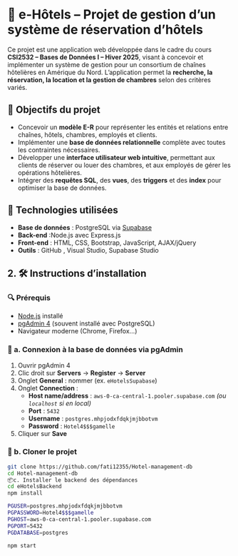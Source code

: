 # 🏨 e-Hôtels – Projet de gestion d’un système de réservation d’hôtels
Ce projet est une application web développée dans le cadre du cours **CSI2532 – Bases de Données I – Hiver 2025**, visant à concevoir et implémenter 
un système de gestion pour un consortium de chaînes hôtelières en Amérique du Nord. L’application permet la
**recherche, la réservation, la location et la gestion de chambres** selon des critères variés.
## 🎯 Objectifs du projet
- Concevoir un **modèle E-R** pour représenter les entités et relations entre chaînes, hôtels, chambres, employés et clients.
- Implémenter une **base de données relationnelle** complète avec toutes les contraintes nécessaires.
- Développer une **interface utilisateur web intuitive**, permettant aux clients de réserver ou louer des chambres, et aux employés de gérer les opérations hôtelières.
- Intégrer des **requêtes SQL**, des **vues**, des **triggers** et des **index** pour optimiser la base de données.
## 🔧 Technologies utilisées
- **Base de données** : PostgreSQL via [Supabase](https://supabase.io)
- **Back-end** :Node.js avec Express.js 
- **Front-end** : HTML, CSS, Bootstrap, JavaScript, AJAX/jQuery
- **Outils** : GitHub , Visual Studio, Supabase Studio
## 2. 🛠️ Instructions d’installation

### 🔍 Prérequis

- [Node.js](https://nodejs.org) installé
- [pgAdmin 4](https://www.pgadmin.org/) (souvent installé avec PostgreSQL)
- Navigateur moderne (Chrome, Firefox…)

### 🧩 a. Connexion à la base de données via pgAdmin

1. Ouvrir pgAdmin 4
2. Clic droit sur **Servers** → **Register** → **Server**
3. Onglet **General** : nommer (ex. `eHotelsSupabase`)
4. Onglet **Connection** :
   - **Host name/address** : `aws-0-ca-central-1.pooler.supabase.com` *(ou `localhost` si en local)*
   - **Port** : `5432`
   - **Username** : `postgres.mhpjodxfdqkjmjbbotvm`
   - **Password** : `Hotel4$$$gamelle`
5. Cliquer sur **Save**
### 📁 b. Cloner le projet
```bash
git clone https://github.com/fati12355/Hotel-management-db
cd Hotel-management-db
📦c. Installer le backend des dépendances
cd eHotelsBackend
npm install

PGUSER=postgres.mhpjodxfdqkjmjbbotvm
PGPASSWORD=Hotel4$$$gamelle
PGHOST=aws-0-ca-central-1.pooler.supabase.com
PGPORT=5432
PGDATABASE=postgres

npm start
